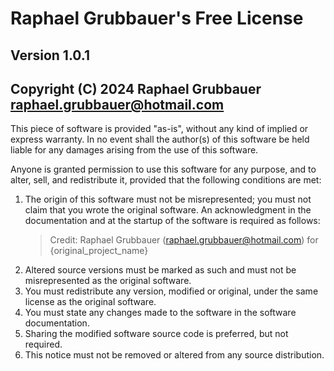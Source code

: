 # Raphael Grubbauer's Free License

## Version 1.0.1

## Copyright (C) 2024 Raphael Grubbauer [<raphael.grubbauer@hotmail.com>](mailto:raphael.grubbauer@hotmail.com)

This piece of software is provided "as-is", without any kind of implied or
express warranty. In no event shall the author(s) of this software be held
liable for any damages arising from the use of this software.

Anyone is granted permission to use this software for any purpose, and to alter,
sell, and redistribute it, provided that the following conditions are met:

1. The origin of this software must not be misrepresented; you must not claim
   that you wrote the original software. An acknowledgment in the documentation
   and at the startup of the software is required as follows:
   > Credit: Raphael Grubbauer (<raphael.grubbauer@hotmail.com>) for
   > {original_project_name}
2. Altered source versions must be marked as such and must not be misrepresented
   as the original software.
3. You must redistribute any version, modified or original, under the same
   license as the original software.
4. You must state any changes made to the software in the software
   documentation.
5. Sharing the modified software source code is preferred, but not required.
6. This notice must not be removed or altered from any source distribution.
